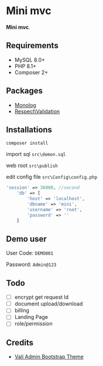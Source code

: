 
# Mini mvc
**Mini mvc**.
## Requirements
- MySQL 8.0+
- PHP 8.1+
- Composer 2+
## Packages
- [Monolog](https://github.com/Seldaek/monolog)
- [Respect\Validation](https://github.com/Respect/Validation)
## Installations
```shell
composer install
```
import sql `src\demon.sql`

web root `src\publish`

edit config file `src\Config\config.php`
```php  
'session' => 36000, //second  
    'db' => [  
        'host' => 'localhost',  
        'dbname' => 'mini',  
        'username' => 'root',  
        'password' => ''  
    ]  
```  
## Demo user
User Code: ```DEMO001```

Password: ```Admin@123```
## Todo
- [ ] encrypt get request Id
- [ ] document upload/download
- [ ] billing
- [ ] Landing Page
- [ ] role/permission
## Credits
- [Vali Admin Bootstrap Theme](https://github.com/pratikborsadiya/vali-admin)
